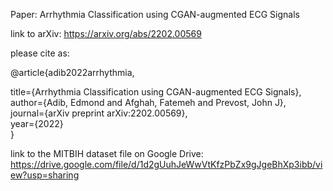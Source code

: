Paper: Arrhythmia Classification using CGAN-augmented ECG Signals

link to arXiv: https://arxiv.org/abs/2202.00569

please cite as:

@article{adib2022arrhythmia,

  title={Arrhythmia Classification using CGAN-augmented ECG Signals},  
  author={Adib, Edmond and Afghah, Fatemeh and Prevost, John J},  
  journal={arXiv preprint arXiv:2202.00569},  
  year={2022}  
}

link to the MITBIH dataset file on Google Drive:
https://drive.google.com/file/d/1d2gUuhJeWwVtKfzPbZx9gJgeBhXp3ibb/view?usp=sharing

